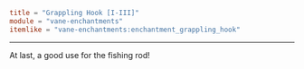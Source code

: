 ```toml
title = "Grappling Hook [I-III]"
module = "vane-enchantments"
itemlike = "vane-enchantments:enchantment_grappling_hook"
```
---
At last, a good use for the fishing rod!
